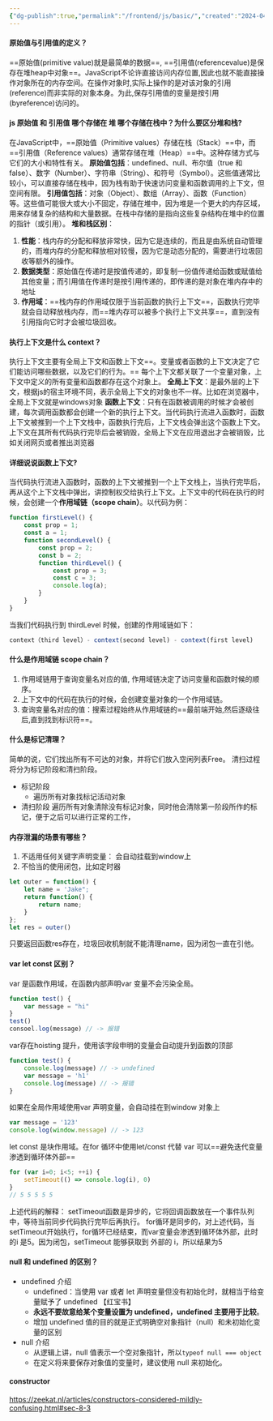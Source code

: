 ```yaml
---
{"dg-publish":true,"permalink":"/frontend/js/basic/","created":"2024-04-10T17:36:40.000+08:00","updated":"2024-04-10T17:36:40.000+08:00"}
---
```


#### 原始值与引用值的定义？
==原始值(primitive value)就是最简单的数据==,
==引用值(referencevalue)是保存在堆heap中对象==。JavaScript不论许直接访问内存位置,因此也就不能直接操作对象所在的内存空间。在操作对象时,实际上操作的是对该对象的引用(reference)而非实际的对象本身。为此,保存引用值的变量是按引用(byreference)访问的。
<!--ID: 1709174096553-->

#### js 原始值 和 引用值 哪个存储在 堆 哪个存储在栈中？为什么要区分堆和栈?
在JavaScript中，==原始值（Primitive values）存储在栈（Stack）==中，而==引用值（Reference values）通常存储在堆（Heap）==中。这种存储方式与它们的大小和特性有关。
**原始值包括**：undefined、null、布尔值（true 和 false）、数字（Number）、字符串（String）、和符号（Symbol）。这些值通常比较小，可以直接存储在栈中，因为栈有助于快速访问变量和函数调用的上下文，但空间有限。
**引用值包括**：对象（Object）、数组（Array）、函数（Function）等。这些值可能很大或大小不固定，存储在堆中，因为堆是一个更大的内存区域，用来存储复杂的结构和大量数据。在栈中存储的是指向这些复杂结构在堆中的位置的指针（或引用）。
**堆和栈区别**：
1. **性能**：栈内存的分配和释放非常快，因为它是连续的，而且是由系统自动管理的，而堆内存的分配和释放相对较慢，因为它是动态分配的，需要进行垃圾回收等额外的操作。
2. **数据类型**：原始值在传递时是按值传递的，即复制一份值传递给函数或赋值给其他变量；而引用值在传递时是按引用传递的，即传递的是对象在堆内存中的地址
3. **作用域**：==栈内存的作用域仅限于当前函数的执行上下文==，函数执行完毕就会自动释放栈内存，而==堆内存可以被多个执行上下文共享==，直到没有引用指向它时才会被垃圾回收。
<!--ID: 1710298826188-->

#### 执行上下文是什么 context？
执行上下文主要有全局上下文和函数上下文==。变量或者函数的上下文决定了它们能访问哪些数据，以及它们的行为。==
每个上下文都关联了一个变量对象，上下文中定义的所有变量和函数都存在这个对象上。
**全局上下文**：是最外层的上下文，根据js的宿主环境不同，表示全局上下文的对象也不一样。比如在浏览器中，全局上下文就是windows对象
**函数上下文**：只有在函数被调用的时候才会被创建，每次调用函数都会创建一个新的执行上下文。当代码执行流进入函数时，函数上下文被推到一个上下文栈中，函数执行完后，上下文栈会弹出这个函数上下文。
上下文在其所有代码执行完毕后会被销毁，全局上下文在应用退出才会被销毁，比如关闭网页或者推出浏览器
<!--ID: 1709174096556-->


#### 详细说说函数上下文?
当代码执行流进入函数时，函数的上下文被推到一个上下文栈上，当执行完毕后，再从这个上下文栈中弹出，讲控制权交给执行上下文。上下文中的代码在执行的时候，会创建一个**作用域链（scope chain）**。以代码为例：
```js
function firstLevel() {
    const prop = 1;
    const a = 1;
    function secondLevel() {
        const prop = 2;
        const b = 2;
        function thirdLevel() {
            const prop = 3;
            const c = 3;
            console.log(a);
        }
    }
}
```
当我们代码执行到 thirdLevel 时候，创建的作用域链如下：
```js
context（third level）- context(second level) - context(first level)
```
<!--ID: 1709174096560-->

#### 什么是作用域链 scope chain？
1. 作用域链用于查询变量名对应的值, 作用域链决定了访问变量和函数时候的顺序。
2. 上下文中的代码在执行的时候，会创建变量对象的一个作用域链。
3. 查询变量名对应的值：搜索过程始终从作用域链的==最前端开始,然后逐级往后,直到找到标识符==。
<!--ID: 1709174096563-->


#### 什么是标记清理？
简单的说，它们找出所有不可达的对象，并将它们放入空闲列表Free。
清扫过程将分为标记阶段和清扫阶段。
-   标记阶段
    -   遍历所有对象找标记活动对象
-   清扫阶段 遍历所有对象清除没有标记对象，同时他会清除第一阶段所作的标记，便于之后可以进行正常的工作，
<!--ID: 1709174096566-->


#### 内存泄漏的场景有哪些？
1. 不适用任何关键字声明变量： 会自动挂载到window上
2. 不恰当的使用闭包，比如定时器
```js
let outer = function() {
	let name = 'Jake";
	return function() {
		return name;
	}
};
let res = outer()
```
只要返回函数res存在，垃圾回收机制就不能清理name，因为闭包一直在引他。
<!--ID: 1709174096570-->


#### var let const 区别？
var 是函数作用域，在函数内部声明var 变量不会污染全局。
```js
function test() {
	var message = "hi"
}
test()
consoel.log(message) // -> 报错
```
var存在hoisting 提升，使用该字段申明的变量会自动提升到函数的顶部
```js
function test() {
	console.log(message) // -> undefined 
	var message = 'h1'
	console.log(message) // -> 报错
}
```
如果在全局作用域使用var 声明变量，会自动挂在到window 对象上
```js
var message = '123'
console.log(window.message) // -> 123
```
let const 是块作用域。在for 循环中使用let/const 代替 var 可以==避免迭代变量渗透到循环体外部==
```js
for (var i=0; i<5; ++i) {
	setTimeout(() => console.log(i), 0)
}
// 5 5 5 5 5
```
上述代码的解释：
setTimeout函数是异步的，它将回调函数放在一个事件队列中，等待当前同步代码执行完毕后再执行。
for循环是同步的，对上述代码，当setTimeout开始执行，for循环已经结束，而var变量会渗透到循环体外部，此时的i 是5。因为闭包，setTimeout 能够获取到 外部的 i，所以结果为5
<!--ID: 1709174096575-->



#### **null 和 undefined 的区别？**
- undefined 介绍
  - undefined：当使用 var 或者 let 声明变量但没有初始化时，就相当于给变量赋予了 undefined 【红宝书】
  - **永远不要故意给某个变量设置为 undefined，undefined 主要用于比较**。
  - 增加 undefined 值的目的就是正式明确空对象指针（null）和未初始化变量的区别
- null 介绍
  - 从逻辑上讲，null 值表示一个空对象指针，所以`typeof null === object`
  - 在定义将来要保存对象值的变量时，建议使用 null 来初始化。
<!--ID: 1709174096579-->

#### constructor
https://zeekat.nl/articles/constructors-considered-mildly-confusing.html#sec-8-3
<!--ID: 1709866538473-->

